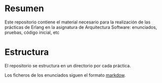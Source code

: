 # Resumen

Este repositorio contiene el material necesario para la realización de las prácticas de Erlang en la asignatura de Arquitectura Software: enunciados, pruebas, código inicial, etc

# Estructura

El repositorio se estructura en un directorio por cada práctica.

Los ficheros de los enunciados siguen el formato [markdow](http://en.wikipedia.org/wiki/Markdown).
